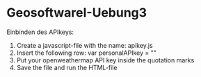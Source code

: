 # GeosoftwareI-Uebung3

Einbinden des APIkeys:

1. Create a javascript-file with the name: apikey.js
2. Insert the following row: var personalAPIkey = ""
3. Put your openweathermap API key inside the quotation marks
4. Save the file and run the HTML-file
